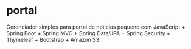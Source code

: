 # portal
Gerenciador simples para portal de noticias pequeno com JavaScript + Spring Boot + Spring MVC + Spring Data/JPA + Spring Security + Thymeleaf + Bootstrap + Amazon S3
